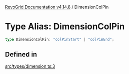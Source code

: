 [RevoGrid Documentation v4.14.8](README.md) / DimensionColPin

# Type Alias: DimensionColPin

```ts
type DimensionColPin: "colPinStart" | "colPinEnd";
```

## Defined in

[src/types/dimension.ts:3](https://github.com/revolist/revogrid/blob/e548e2f67dd1ccbf7f1e03dfbe23431ad8065184/src/types/dimension.ts#L3)
